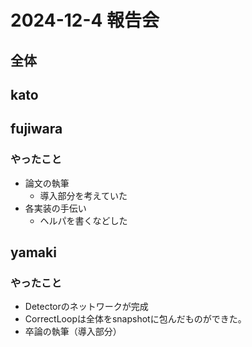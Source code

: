 # 2024-12-4 報告会

## 全体

## kato

## fujiwara

### やったこと

- 論文の執筆
  - 導入部分を考えていた
- 各実装の手伝い
  - ヘルパを書くなどした

## yamaki

### やったこと
- Detectorのネットワークが完成
- CorrectLoopは全体をsnapshotに包んだものができた。
- 卒論の執筆（導入部分）

